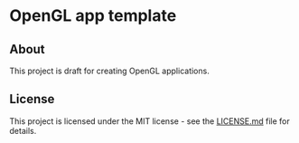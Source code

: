 # OpenGL app template

## About

This project is draft for creating OpenGL applications.

## License

This project is licensed under the MIT license - see the [LICENSE.md](LICENSE.md) file for details.
